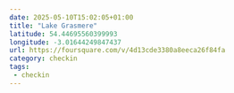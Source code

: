 ```yaml
---
date: 2025-05-10T15:02:05+01:00
title: "Lake Grasmere"
latitude: 54.44695560399993
longitude: -3.01644249847437
url: https://foursquare.com/v/4d13cde3380a8eeca26f84fa
category: checkin
tags:
 - checkin
---
```

